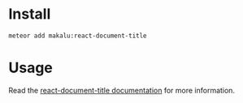 # Install
`meteor add makalu:react-document-title`

# Usage
Read the [react-document-title documentation](https://github.com/gaearon/react-document-title) for more information.